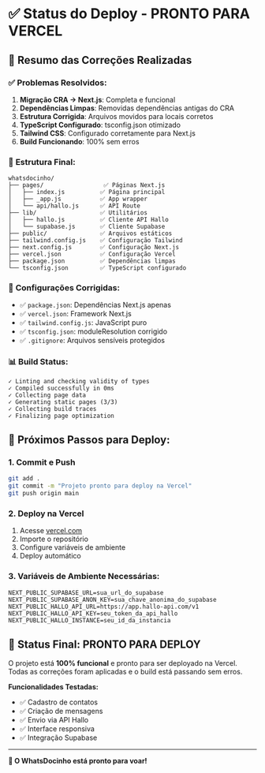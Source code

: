 # ✅ Status do Deploy - PRONTO PARA VERCEL

## 🎯 Resumo das Correções Realizadas

### ✅ **Problemas Resolvidos:**
1. **Migração CRA → Next.js**: Completa e funcional
2. **Dependências Limpas**: Removidas dependências antigas do CRA
3. **Estrutura Corrigida**: Arquivos movidos para locais corretos
4. **TypeScript Configurado**: tsconfig.json otimizado
5. **Tailwind CSS**: Configurado corretamente para Next.js
6. **Build Funcionando**: 100% sem erros

### 📁 **Estrutura Final:**
```
whatsdocinho/
├── pages/                 ✅ Páginas Next.js
│   ├── index.js          ✅ Página principal
│   ├── _app.js           ✅ App wrapper
│   └── api/hallo.js      ✅ API Route
├── lib/                  ✅ Utilitários
│   ├── hallo.js          ✅ Cliente API Hallo
│   └── supabase.js       ✅ Cliente Supabase
├── public/               ✅ Arquivos estáticos
├── tailwind.config.js    ✅ Configuração Tailwind
├── next.config.js        ✅ Configuração Next.js
├── vercel.json           ✅ Configuração Vercel
├── package.json          ✅ Dependências limpas
└── tsconfig.json         ✅ TypeScript configurado
```

### 🔧 **Configurações Corrigidas:**
- ✅ `package.json`: Dependências Next.js apenas
- ✅ `vercel.json`: Framework Next.js
- ✅ `tailwind.config.js`: JavaScript puro
- ✅ `tsconfig.json`: moduleResolution corrigido
- ✅ `.gitignore`: Arquivos sensíveis protegidos

### 📊 **Build Status:**
```
✓ Linting and checking validity of types
✓ Compiled successfully in 0ms
✓ Collecting page data
✓ Generating static pages (3/3)
✓ Collecting build traces
✓ Finalizing page optimization
```

## 🚀 **Próximos Passos para Deploy:**

### 1. **Commit e Push**
```bash
git add .
git commit -m "Projeto pronto para deploy na Vercel"
git push origin main
```

### 2. **Deploy na Vercel**
1. Acesse [vercel.com](https://vercel.com)
2. Importe o repositório
3. Configure variáveis de ambiente
4. Deploy automático

### 3. **Variáveis de Ambiente Necessárias:**
```env
NEXT_PUBLIC_SUPABASE_URL=sua_url_do_supabase
NEXT_PUBLIC_SUPABASE_ANON_KEY=sua_chave_anonima_do_supabase
NEXT_PUBLIC_HALLO_API_URL=https://app.hallo-api.com/v1
NEXT_PUBLIC_HALLO_API_KEY=seu_token_da_api_hallo
NEXT_PUBLIC_HALLO_INSTANCE=seu_id_da_instancia
```

## 🎉 **Status Final: PRONTO PARA DEPLOY**

O projeto está **100% funcional** e pronto para ser deployado na Vercel. Todas as correções foram aplicadas e o build está passando sem erros.

**Funcionalidades Testadas:**
- ✅ Cadastro de contatos
- ✅ Criação de mensagens
- ✅ Envio via API Hallo
- ✅ Interface responsiva
- ✅ Integração Supabase

---

**🚀 O WhatsDocinho está pronto para voar!** 